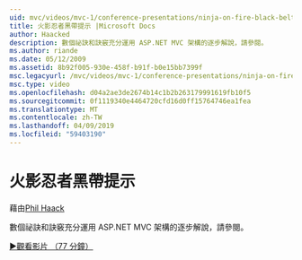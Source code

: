 ```yaml
---
uid: mvc/videos/mvc-1/conference-presentations/ninja-on-fire-black-belt-tips
title: 火影忍者黑帶提示 |Microsoft Docs
author: Haacked
description: 數個祕訣和訣竅充分運用 ASP.NET MVC 架構的逐步解說，請參閱。
ms.author: riande
ms.date: 05/12/2009
ms.assetid: 8b92f005-930e-458f-b91f-b0e15bb7399f
msc.legacyurl: /mvc/videos/mvc-1/conference-presentations/ninja-on-fire-black-belt-tips
msc.type: video
ms.openlocfilehash: d04a2ae3de2674b14c1b2b263179991619fb10f5
ms.sourcegitcommit: 0f1119340e4464720cfd16d0ff15764746ea1fea
ms.translationtype: MT
ms.contentlocale: zh-TW
ms.lasthandoff: 04/09/2019
ms.locfileid: "59403190"
---
```

# <a name="ninja-on-fire-black-belt-tips"></a>火影忍者黑帶提示

藉由[Phil Haack](https://github.com/Haacked)

數個祕訣和訣竅充分運用 ASP.NET MVC 架構的逐步解說，請參閱。

[&#9654;觀看影片 （77 分鐘）](https://channel9.msdn.com/Blogs/ASP-NET-Site-Videos/ninja-on-fire-black-belt-tips)
